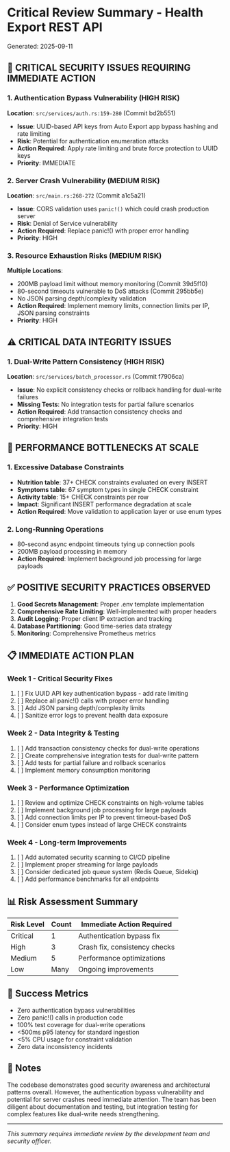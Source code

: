 # Critical Review Summary - Health Export REST API
Generated: 2025-09-11

## 🚨 CRITICAL SECURITY ISSUES REQUIRING IMMEDIATE ACTION

### 1. Authentication Bypass Vulnerability (HIGH RISK)
**Location**: `src/services/auth.rs:159-280` (Commit bd2b551)
- **Issue**: UUID-based API keys from Auto Export app bypass hashing and rate limiting
- **Risk**: Potential for authentication enumeration attacks
- **Action Required**: Apply rate limiting and brute force protection to UUID keys
- **Priority**: IMMEDIATE

### 2. Server Crash Vulnerability (MEDIUM RISK)  
**Location**: `src/main.rs:268-272` (Commit a1c5a21)
- **Issue**: CORS validation uses `panic!()` which could crash production server
- **Risk**: Denial of Service vulnerability
- **Action Required**: Replace panic!() with proper error handling
- **Priority**: HIGH

### 3. Resource Exhaustion Risks (MEDIUM RISK)
**Multiple Locations**:
- 200MB payload limit without memory monitoring (Commit 39d5f10)
- 80-second timeouts vulnerable to DoS attacks (Commit 295bb5e)
- No JSON parsing depth/complexity validation
- **Action Required**: Implement memory limits, connection limits per IP, JSON parsing constraints
- **Priority**: HIGH

## ⚠️ CRITICAL DATA INTEGRITY ISSUES

### 1. Dual-Write Pattern Consistency (HIGH RISK)
**Location**: `src/services/batch_processor.rs` (Commit f7906ca)
- **Issue**: No explicit consistency checks or rollback handling for dual-write failures
- **Missing Tests**: No integration tests for partial failure scenarios
- **Action Required**: Add transaction consistency checks and comprehensive integration tests
- **Priority**: HIGH

## 🔴 PERFORMANCE BOTTLENECKS AT SCALE

### 1. Excessive Database Constraints
- **Nutrition table**: 37+ CHECK constraints evaluated on every INSERT
- **Symptoms table**: 67 symptom types in single CHECK constraint  
- **Activity table**: 15+ CHECK constraints per row
- **Impact**: Significant INSERT performance degradation at scale
- **Action Required**: Move validation to application layer or use enum types

### 2. Long-Running Operations
- 80-second async endpoint timeouts tying up connection pools
- 200MB payload processing in memory
- **Action Required**: Implement background job processing for large payloads

## ✅ POSITIVE SECURITY PRACTICES OBSERVED

1. **Good Secrets Management**: Proper .env template implementation
2. **Comprehensive Rate Limiting**: Well-implemented with proper headers
3. **Audit Logging**: Proper client IP extraction and tracking
4. **Database Partitioning**: Good time-series data strategy
5. **Monitoring**: Comprehensive Prometheus metrics

## 📋 IMMEDIATE ACTION PLAN

### Week 1 - Critical Security Fixes
1. [ ] Fix UUID API key authentication bypass - add rate limiting
2. [ ] Replace all panic!() calls with proper error handling
3. [ ] Add JSON parsing depth/complexity limits
4. [ ] Sanitize error logs to prevent health data exposure

### Week 2 - Data Integrity & Testing
1. [ ] Add transaction consistency checks for dual-write operations
2. [ ] Create comprehensive integration tests for dual-write pattern
3. [ ] Add tests for partial failure and rollback scenarios
4. [ ] Implement memory consumption monitoring

### Week 3 - Performance Optimization
1. [ ] Review and optimize CHECK constraints on high-volume tables
2. [ ] Implement background job processing for large payloads
3. [ ] Add connection limits per IP to prevent timeout-based DoS
4. [ ] Consider enum types instead of large CHECK constraints

### Week 4 - Long-term Improvements
1. [ ] Add automated security scanning to CI/CD pipeline
2. [ ] Implement proper streaming for large payloads
3. [ ] Consider dedicated job queue system (Redis Queue, Sidekiq)
4. [ ] Add performance benchmarks for all endpoints

## 📊 Risk Assessment Summary

| Risk Level | Count | Immediate Action Required |
|------------|-------|---------------------------|
| Critical   | 1     | Authentication bypass fix |
| High       | 3     | Crash fix, consistency checks |
| Medium     | 5     | Performance optimizations |
| Low        | Many  | Ongoing improvements |

## 🎯 Success Metrics

- Zero authentication bypass vulnerabilities
- Zero panic!() calls in production code  
- 100% test coverage for dual-write operations
- <500ms p95 latency for standard ingestion
- <5% CPU usage for constraint validation
- Zero data inconsistency incidents

## 📝 Notes

The codebase demonstrates good security awareness and architectural patterns overall. However, the authentication bypass vulnerability and potential for server crashes need immediate attention. The team has been diligent about documentation and testing, but integration testing for complex features like dual-write needs strengthening.

---
*This summary requires immediate review by the development team and security officer.*